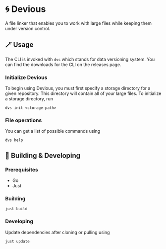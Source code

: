 # 🌀 Devious
A file linker that enables you to work with large files while keeping them under version control.

## 🪄 Usage
The CLI is invoked with `dvs` which stands for data versioning system. You can find the downloads for the CLI on the releases page.

### Initialize Devious
To begin using Devious, you must first specify a storage directory for a given repository. This directory will contain all of your large files. To initialize a storage directory, run
```
dvs init <storage-path>
```

### File operations
You can get a list of possible commands using
```
dvs help
```

## 🧰 Building & Developing

### Prerequisites
- Go
- Just

### Building
```
just build
```

### Developing
Update dependencies after cloning or pulling using
```
just update
```